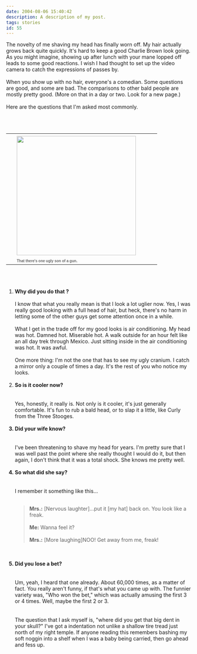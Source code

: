 ```yaml
---
date: 2004-08-06 15:40:42
description: A description of my post.
tags: stories
id: 55
---
```

The novelty of me shaving my head has finally worn off.  My hair actually grows back quite quickly.  It's hard to keep a good Charlie Brown look going.  As you might imagine, showing up after lunch with your mane lopped off leads to some good reactions.  I wish I had thought to set up the video camera to catch the expressions of passes by.<br />
<br />
When you show up with no hair, everyone's a comedian.  Some questions are good, and some are bad.  The comparisons to other bald people are mostly pretty good.  (More on that in a day or two.  Look for a new page.)<br />
<br />
Here are the questions that I'm asked most commonly.
<!--more--><br /><br /><table cellpadding=0 cellspacing=0 border=0 align=center><tr><td width=5 rowspan=2><spacer type=block width=5 height=1></spacer></td><td width=375><img src="/img/benbald.jpg" width=325 aborder=0 vspace=4/></td></tr><tr><td width=375><font face="verdana, arial, geneva" size=1 color=#666666><b>That there's one ugly son of a gun.</b></font></td></tr></table><br />
<br />
<ol><b><li />Why did you do that ?</b><br />
<br />
I know that what you really mean is that I look a lot uglier now.  Yes, I was really good looking with a full head of hair, but heck, there's no harm in letting some of the other guys get some attention once in a while.  <br />
<br />
What I get in the trade off for my good looks is air conditioning.  My head was hot.  Damned hot.  Miserable hot.  A walk outside for an hour felt like an all day trek through Mexico.  Just sitting inside in the air conditioning was hot.  It was awful.<br />
<br />
One more thing:  I'm not the one that has to see my ugly cranium.  I catch a mirror only a couple of times a day.  It's the rest of you who notice my looks.<br />
<br />
<b><li>So is it cooler now?</li></b><br />
<br />
Yes, honestly, it really is.  Not only is it cooler, it's just generally comfortable.  It's fun to rub a bald head, or to slap it a little, like Curly from the Three Stooges.<br />
<br />
<b><li>Did your wife know?</li></b><br />
<br />
I've been threatening to shave my head for years.  I'm pretty sure that I was well past the point where she really thought I would do it, but then again, I don't think that it was a total shock.  She knows me pretty well.<br />
<br />
<b><li>So what did she say?</li></b><br />
<br />
I remember it something like this...<br />
<br />
<blockquote><b>Mrs.:</b>  [Nervous laughter]...put it [my hat] back on.  You look like a freak.<br />
<br />
<b>Me:</b>  Wanna feel it?<br />
<br />
<b>Mrs.:</b>  [More laughing]NOO!  Get away from me, freak!</blockquote><br />
<br />
<b><li>Did you lose a bet?</li></b><br />
<br />
Um, yeah, I heard that one already.  About 60,000 times, as a matter of fact.  You really aren't funny, if that's what you came up with.  The funnier variety was, "Who won the bet," which was actually amusing the first 3 or 4 times.  Well, maybe the first 2 or 3.<br />
<br />
<br />
The question that I ask myself is, "where did you get that big dent in your skull?"  I've got a indentation not unlike a shallow tire tread just north of my right temple.  If anyone reading this remembers bashing my soft noggin into a shelf when I was a baby being carried, then go ahead and fess up.<br />

</ol>